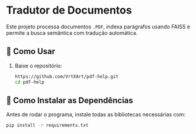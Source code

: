 # Tradutor de Documentos

Este projeto processa documentos `.PDF`, indexa parágrafos usando FAISS e permite a busca semântica com tradução automática.

## 📌 Como Usar

1. Baixe o repositório:
   ```bash
   https://github.com/VrtXArt/pdf-help.git
   cd pdf-help
## 📌 Como Instalar as Dependências
Antes de rodar o programa, instale todas as bibliotecas necessárias com:

```bash
pip install -r requirements.txt
